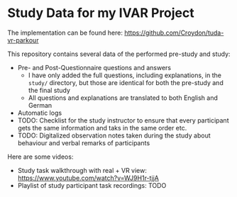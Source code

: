 # Study Data for my IVAR Project

The implementation can be found here: https://github.com/Croydon/tuda-vr-parkour 

This repository contains several data of the performed pre-study and study:

  * Pre- and Post-Questionnaire questions and answers
    * I have only added the full questions, including explanations, in the `study/` directory, but those are identical for both the pre-study and the final study
    * All questions and explanations are translated to both English and German
  * Automatic logs
  * TODO: Checklist for the study instructor to ensure that every participant gets the same information and taks in the same order etc.
  * TODO: Digitalized observation notes taken during the study about behaviour and verbal remarks of participants

Here are some videos:
  * Study task walkthrough with real + VR view: https://www.youtube.com/watch?v=WJ9H1r-tjjA
  * Playlist of study participant task recordings: TODO
